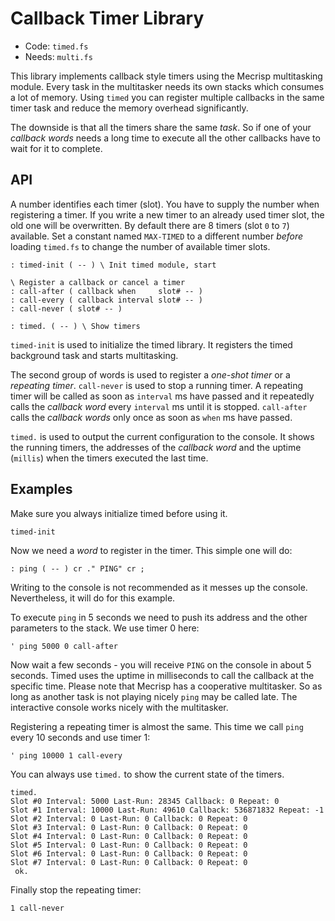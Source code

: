 # Callback Timer Library

* Code: `timed.fs`
* Needs: `multi.fs`

This library implements callback style timers using the Mecrisp multitasking module. Every task in the multitasker needs its own stacks which consumes a lot of memory. Using `timed` you can register multiple callbacks in the same timer task and reduce the memory overhead significantly.

The downside is that all the timers share the same *task*. So if one of your *callback words* needs a long time to execute all the other callbacks have to wait for it to complete.

## API
A number identifies each timer (slot). You have to supply the number when registering a timer. If you write a new timer to an already used timer slot, the old one will be overwritten. By default there are 8 timers (slot `0` to `7`) available. Set a constant named `MAX-TIMED` to a different number *before* loading `timed.fs` to change the number of available timer slots.

```
: timed-init ( -- ) \ Init timed module, start

\ Register a callback or cancel a timer
: call-after ( callback when     slot# -- )
: call-every ( callback interval slot# -- )
: call-never ( slot# -- )

: timed. ( -- ) \ Show timers
```

`timed-init` is used to initialize the timed library. It registers the timed background task and starts multitasking.

The second group of words is used to register a *one-shot timer* or a *repeating timer*. `call-never` is used to stop a running timer. A repeating timer will be called as soon as `interval` ms have passed and it repeatedly calls the *callback word* every `interval` ms until it is stopped. `call-after` calls the *callback words* only once as soon as `when` ms have passed.

`timed.` is used to output the current configuration to the console. It shows the running timers, the addresses of the *callback word* and the uptime (`millis`) when the timers executed the last time.


## Examples

Make sure you always initialize timed before using it.

    timed-init

Now we need a *word* to register in the timer. This simple one will do:

    : ping ( -- ) cr ." PING" cr ;

Writing to the console is not recommended as it messes up the console. Nevertheless, it will do for this example.

To execute `ping` in 5 seconds we need to push its address and the other parameters to the stack. We use timer 0 here:

    ' ping 5000 0 call-after

Now wait a few seconds - you will receive `PING` on the console in about 5 seconds. Timed uses the uptime in milliseconds to call the callback at the specific time. Please note that Mecrisp has a cooperative multitasker. So as long as another task is not playing nicely `ping` may be called late. The interactive console works nicely with the multitasker.

Registering a repeating timer is almost the same. This time we call `ping` every 10 seconds and use timer 1:

    ' ping 10000 1 call-every

You can always use `timed.` to show the current state of the timers.

```
timed. 
Slot #0 Interval: 5000 Last-Run: 28345 Callback: 0 Repeat: 0 
Slot #1 Interval: 10000 Last-Run: 49610 Callback: 536871832 Repeat: -1 
Slot #2 Interval: 0 Last-Run: 0 Callback: 0 Repeat: 0 
Slot #3 Interval: 0 Last-Run: 0 Callback: 0 Repeat: 0 
Slot #4 Interval: 0 Last-Run: 0 Callback: 0 Repeat: 0 
Slot #5 Interval: 0 Last-Run: 0 Callback: 0 Repeat: 0 
Slot #6 Interval: 0 Last-Run: 0 Callback: 0 Repeat: 0 
Slot #7 Interval: 0 Last-Run: 0 Callback: 0 Repeat: 0 
 ok.
```

Finally stop the repeating timer:

    1 call-never
